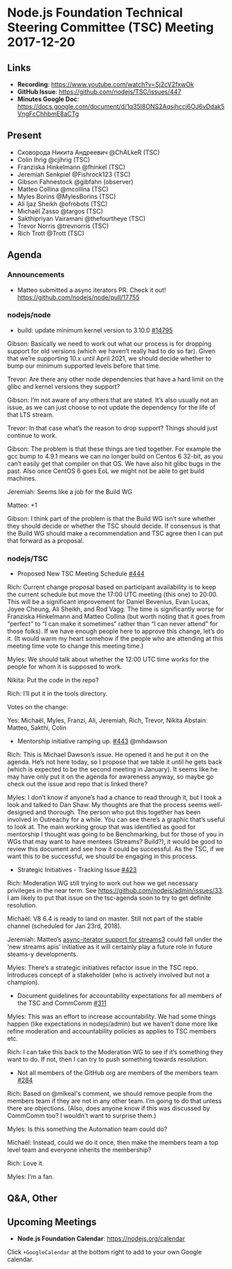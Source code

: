 # Node.js Foundation Technical Steering Committee (TSC) Meeting 2017-12-20

## Links

* **Recording**:  https://www.youtube.com/watch?v=Sj2cV2fxwOk
* **GitHub Issue**: https://github.com/nodejs/TSC/issues/447
* **Minutes Google Doc**: https://docs.google.com/document/d/1q35I8ONS2Aqsjhcci6OJ6vDdak5VngFcChhbmE8aCTg

## Present

* Сковорода Никита Андреевич @ChALkeR (TSC)
* Colin Ihrig @cjihrig (TSC)
* Franziska Hinkelmann @fhinkel (TSC)
* Jeremiah Senkpiel @Fishrock123 (TSC)
* Gibson Fahnestock @gibfahn (observer)
* Matteo Collina @mcollina (TSC)
* Myles Borins @MylesBorins (TSC)
* Ali Ijaz Sheikh @ofrobots (TSC)
* Michaël Zasso @targos (TSC)
* Sakthipriyan Vairamani @thefourtheye (TSC)
* Trevor Norris @trevnorris (TSC)
* Rich Trott @Trott (TSC)



## Agenda

### Announcements

* Matteo submitted a async iterators PR. Check it out! https://github.com/nodejs/node/pull/17755 

### nodejs/node

* build: update minimum kernel version to 3.10.0 [#14795](https://github.com/nodejs/node/pull/14795)

Gibson: Basically we need to work out what our process is for dropping support for old versions (which we haven’t really had to do so far). Given that we’re supporting 10.x until April 2021, we should decide whether to bump our minimum supported levels before that time.

Trevor: Are there any other node dependencies that have a hard limit on the glibc and kernel versions they support?

Gibson: I’m not aware of any others that are stated. It’s also usually not an issue, as we can just choose to not update the dependency for the life of that LTS stream.

Trevor: In that case what’s the reason to drop support? Things should just continue to work.

Gibson: The problem is that these things are tied together. For example the gcc bump to 4.9.1 means we can no longer build on Centos 6 32-bit, as you can’t easily get that compiler on that OS. We have also hit glibc bugs in the past. Also once CentOS 6 goes EoL we might not be able to get build machines.

Jeremiah: Seems like a job for the Build WG

Matteo: +1

Gibson: I think part of the problem is that the Build WG isn’t sure whether they should decide or whether the TSC should decide. If consensus is that the Build WG should make a recommendation and TSC agree then I can put that forward as a proposal.

### nodejs/TSC

* Proposed New TSC Meeting Schedule [#444](https://github.com/nodejs/TSC/issues/444) 

Rich: Current change proposal based on participant availability is to keep the current schedule but move the 17:00 UTC meeting (this one) to 20:00. This will be a significant improvement for Daniel Bevenius, Evan Lucas, Joyee Cheung, Ali Sheikh, and Rod Vagg. The time is significantly worse for Franziska Hinkelmann and Matteo Collina (but worth noting that it goes from “perfect” to “I can make it sometimes” rather than “I can never attend” for those folks). If we have enough people here to approve this change, let’s do it. (It would warm my heart somehow  if the people who are attending at this meeting time vote to change this meeting time.)

Myles: We should talk about whether the 12:00 UTC time works for the people for whom it is supposed to work.

Nikita: Put the code in the repo?

Rich: I’ll put it in the tools directory.

Votes on the change:

Yes: Michaël, Myles, Franzi, Ali, Jeremiah, Rich, Trevor, Nikita
Abstain: Matteo, Sakthi, Colin

* Mentorship initiative ramping up. [#443](https://github.com/nodejs/TSC/issues/443)
@mhdawson

Rich: This is Michael Dawson’s issue. He opened it and he put it on the agenda. He’s not here today, so I propose that we table it until he gets back (which is expected to be the second meeting in January). It seems like he may have only put it on the agenda for awareness anyway, so maybe go check out the issue and repo that is linked there?

Myles: I don’t know if anyone’s had a chance to read through it, but I took a look and talked to Dan Shaw. My thoughts are that the process seems well-designed and thorough. The person who put this together has been involved in Outreachy for a while. You can see there’s a graphic that’s useful to look at. The main working group that was identified as good for mentorship I thought was going to be Benchmarking, but for those of you in WGs that may want to have mentees (Streams? Build?), it would be good to review this document and see how it could be successful. As the TSC, if we want this to be successful, we should be engaging in this process.

* Strategic Initiatives - Tracking Issue [#423](https://github.com/nodejs/TSC/issues/423)

Rich: Moderation WG still trying to work out how we get necessary privileges in the near term. See https://github.com/nodejs/admin/issues/33. I am likely to put that issue on the tsc-agenda soon to try to get definite resolution.

Michaël: V8 6.4 is ready to land on master. Still not part of the stable channel (scheduled for Jan 23rd, 2018).

Jeremiah: Matteo’s [async-iterator support for streams3](https://github.com/nodejs/node/pull/17755) could fall under the ‘new streams apis’ initiative as it will certainly play a future role in future steams-y developments.

Myles: There’s a strategic initiatives refactor issue in the TSC repo. Introduces concept of a stakeholder (who is actively involved but not a champion).

* Document guidelines for accountability expectations for all members of the TSC and CommComm [#311](https://github.com/nodejs/TSC/issues/311)

Myles: This was an effort to increase accountability. We had some things happen (like expectations in nodejs/admin) but we haven’t done more like refine moderation and accountability policies as applies to TSC members etc.

Rich: I can take this back to the Moderation WG to see if it’s something they want to do. If not, then I can try to push something towards resolution. 


* Not all members of the GitHub org are members of the members team [#284](https://github.com/nodejs/TSC/issues/284) 

Rich: Based on @mikeal's comment, we should remove people from the members team if they are not in any other team. I’m going to do that unless there are objections. (Also, does anyone know if this was discussed by CommComm too? I wouldn’t want to surprise them.)

Myles: Is this something the Automation team could do?

Michaël: Instead, could we do it once, then make the members team a top level team and everyone inherits the membership?

Rich: Love it.

Myles: I’m a fan.

## Q&A, Other

## Upcoming Meetings

* **Node.js Foundation Calendar**: https://nodejs.org/calendar

Click `+GoogleCalendar` at the bottom right to add to your own Google calendar.
